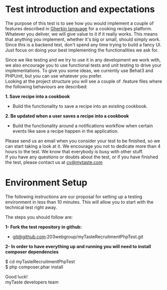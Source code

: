 # Test introduction and expectations

The purpose of this test is to see how you would implement a couple of features described in [Gherkin language](http://docs.behat.org/en/latest/guides/1.gherkin.html#gherkin-syntax) for a cooking recipes platform.    
Whatever you deliver, we will give value to it if it really works. This means that anything you implement, whether it's big or small, should simply work. Since this is a backend test, don't spend any time trying to build a fancy UI. Just focus on doing your best implementing the functionalities we ask for.

Since we like testing and we try to use it in any development we work with, we also encourage you to use functional tests and unit testing to drive your implementations. To give you some ideas, we currently use Behat3 and PHPUnit, but you can use whatever you prefer.   
Looking at the project structure you will see a couple of .feature files where the following behaviours are described:

__1. Save recipe into a cookbook__  

- Build the functionality to save a recipe into an existing cookbook.

__2. Be updated when a user saves a recipe into a cookbook__
 
- Build the functionality around a notifications workflow when certain events like save a recipe happen in the application.  

Please send us an email when you consider your test to be finished, so we can start taking a look at it. We encourage you not to dedicate more than 4 hours to the test. We know that everybody is busy with other stuff.  
If you have any questions or doubts about the test, or if you have finished the test, please contact us at cv@mytaste.com

# Environment Setup
The following instructions are our proposal for setting up a testing environment in less than 10 minutes. This will allow you to start with the technical test right away.

The steps you should follow are:

__1- Fork the test repository in github:__

- git@github.com:203webgroup/myTasteRecruitmentPhpTest.git

__2- In order to have everything up and running you will need to install composer dependencies__  

$ cd myTasteRecruitmentPhpTest  
$ php composer.phar install

Good luck!  
myTaste developers team